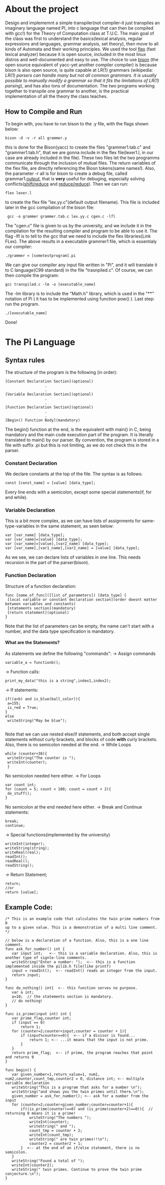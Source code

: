 # About the project
Design and implememnt a simple transpiler(not compiler-it just transpiles an imaginary language named PI, into c language that can then be compiled with gcc!) for the Theory of Computation class at T.U.C. The main goal of the class was first to understand the basics(lexical analysis, regular expressions and languages, grammar analysis, set theory), then move to all kinds of Automata and their working principles. We used the tool [flex](https://github.com/westes/flex) (fast lexical analyzer)  because it is open source, included in the most linux distros and well-documented and easy to use. The choice to use [bison](https://www.gnu.org/software/bison/) (the open source equivalent of yacc-yet another compiler compiler) is because bison is also open source, is quite capable at LR(1) grammars (wikipedia: <i>LR(1) parsers can handle many but not all common grammars. It is usually possible to manually modify a grammar so that it fits the limitations of LR(1) parsing</i>), and has also tons of documentation. The two programs working together to transpile one grammar to another, is the practical implementation of all the theory the class teaches.
## How to Compile and Run
To begin with, you have to run bison to the .y file, with the flags shown below:
```
bison -d -v -r all grammer.y
```
this is done for the Bison(yacc) to create the files "grammer1.tab.c" and "grammer1.tab.h", that we are gonna include in the flex file(lexer1.l, in our case are already included in the file).
These two files let the two programms communicate through the inclusion of mutual files. The return variables of the flex file, are directly referencing the Biosn tokens(same names!). Also, the parameter -r all is for bison to create a debug file, called grammar1.[output](https://www.gnu.org/software/bison/manual/html_node/Output-Files.html), that is **very** useful for debuging, especially solving conflicts([shift/reduce](https://www.gnu.org/software/bison/manual/html_node/Shift_002fReduce.html) and [reduce/reduce](https://www.gnu.org/software/bison/manual/html_node/Reduce_002fReduce.html)).
Then we can run:
```
flex lexer.l
```
to create the flex file "lex.yy.c"(default output filename). This file is included later in the gcc compilation of the bison file:
```
 gcc -o grammer grammer.tab.c lex.yy.c cgen.c -lfl
```
The "cgen.c" file is given to us by the university, and we include it in the compilation for the resulting compiler and program to be able to use it. The flag -lfl is to 
tell to the gcc that we need to include the flex libraries(Link FLex). The above results in a executable grammer1 file, which is essentialy our compiler:
```
./grammer < [sometestprogram].pi
```
We can give our compiler any input file written in "Pi", and it will translate it to C language(C99 standard) in the file "trasnpiled.c". Of course, we can then compile the program:
```
gcc transpiled.c -lm -o [executable_name]
```
The -lm library is to include the "Math.h" library, which is used in the "\*\*" notation of Pi ( it has to be implemented using function pow() ).
Last step: run the program.
```
./[executable_name]
```
Done!
# The Pi Language
## Syntax rules
The structure of the program is the following (in order):
```
[Constant Declaration Section](optional)
                  .
                  .
[Variable Declaration Section](optional)
                  .
                  .
[Function Declaration Section](optional)
                  .
                  .
[Begin() Function Body](mandatory)
```
The begin() function at the end, is the equivalent with main() in C, being mandatory and the main code execution part of the program. It is literally translated to main() by our parser.
By convention, the program is stored in a file with suffix .pi but this is not limiting, as we do not check this in the parser.
### Constant Declaration
We declare constants at the top of the file. The syntax is as follows:
```
const [const_name] = [value] [data_type];
```
Every line ends with a semicolon, except some special statements(if, for and while).
### Variable Declaration
This is a bit more complex, as we can have lists of assignments for same-type-variables in the same statement, as seen below:
```
var [var_name] [data_type];
var [var_name]=[value] [data_type];
var [var_name]=[value],[var2_name] [data_type];
var [var_name],[var1_name],[var2_name] = [value] [data_type];
```
As we see, we can declare lists of variables in one line. This needs recursion in the part of the parser(bison).
### Function Declaration
Structure of a function declaration:
```
func [name_of_func]([list_of_parameters]) [data_type] {
 [local variable or constant declaration section](order doesnt matter between variables and constants)
 [statements section](mandatory)
 [return statement](optional)
}
```
Note that the list of parameters can be empty, the name can't start with a number, and the data type specification is mandatory.
#### What are the Statements?
As statements we define the following "commands":
-> Assign commands 
```
variable_a = functionb();
```
-> Function calls:
```
print_my_data("this is a string",index1,index2);
```
-> If statements:
```
if((a>b) and is_blue(ball_color)){
 a=155;
 is_red = True;
}
else
 writeString("May be blue");
 
```
Note that we can use nested else/if statements, and both accept single statements without curly brackets, and blocks of code **with** curly brackets. Also, there is no semicolon needed at the end.
-> While Loops
```
while (counter<38){
 writeString("The counter is ");
 writeInt(counter);
 }
 ```
 No semicolon needed here either.
 -> For Loops
 ```
 var count int;
 for (count = 5; count < 100; count = count + 2){
  do_stuff();
 }
 ```
 No semicolon at the end needed here either.
 -> Break and Continue statements:
 ```
 break;
 continue;
 ```
 -> Special functions(implemented by the university)
 ```
 writeInt(integer);
 writeString(string);
 writeReal(real);
 readInt();
 readReal();
 readString();
 ```
 -> Return Statement;
 ```
 return;
 //or
 return [value];
 ```
 ## Example Code:
 ```
 /* This is an example code that calculates the twin prime numbers from 0 
 up to a given value. This is a demonstration of a multi line comment. */
 
 // below is a declaration of a function. Also, this is a one line comment.
 func ask_for_number() int {
    var input int;   <-- this is a variable declaration. Also, this is another type of signle-line comments.
    writeString("Enter a number: ");  <-- this is a function implemented inside the pilib.h file(like printf)
    input = readInt();  <-- readInt() reads an integer from the input.
    return input;
}

func do_nothing() int{  <-- this function serves no purpose.
    var a int;
    a=10;  // the statements section is mandatory.
    // do nothing!
}

func is_prime(input int) int {
    var prime_flag,counter int;
    if (input == 0)
        return 1;
    for (counter=2;counter<input;counter = counter + 1){  
        if (input%counter==0){  <-- if a divisor is found...
            return 1; <-- ...it means that the input is not prime.
        }
    }
    return prime_flag;  <-- if prime, the program reaches that point and returns 0
}

func begin() {  
    var given_number=1,return_value=1, num1, num2,counter,count_tmp,counter2 = 0, distance int; <-- multiple variable declaration
    writeString("This is a program that asks for a number \n");
    writeString("and shows you the twin primes until there.\n");
    given_number = ask_for_number(); <-- ask for a number from the input
    for (counter=2;counter<given_number;counter=counter+1){
        if((is_prime(counter)==0) and (is_prime(counter+2)==0)){  // returning 0 means it is a prime!
            writeString("The numbers ");
            writeInt(counter);
            writeString(" and ");
            count_tmp = counter + 2;
            writeInt(count_tmp);
            writeString(" are twin primes!!\n");
            counter2 = counter2 + 1;
        }  <-- at the end of an if/else statement, there is no semicolon.
    }
    writeString("Found a total of ");
    writeInt(counter2);
    writeString(" twin primes. Continue to prove the twin prime conjecture.\n");
}
 ```
 
